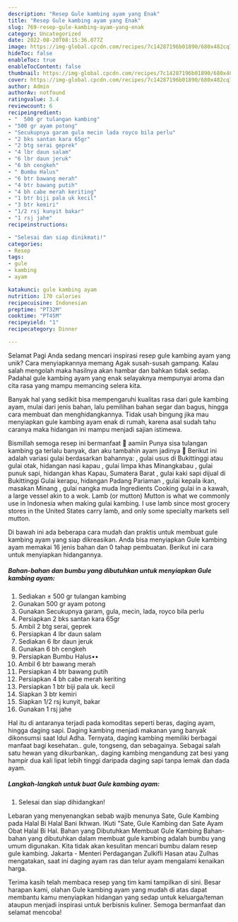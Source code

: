 ```yaml
---
description: "Resep Gule kambing ayam yang Enak"
title: "Resep Gule kambing ayam yang Enak"
slug: 769-resep-gule-kambing-ayam-yang-enak
category: Uncategorized
date: 2022-08-20T08:15:36.077Z
image: https://img-global.cpcdn.com/recipes/7c14287196b01890/680x482cq70/gule-kambing-ayam-foto-resep-utama.jpg
hideToc: false
enableToc: true
enableTocContent: false
thumbnail: https://img-global.cpcdn.com/recipes/7c14287196b01890/680x482cq70/gule-kambing-ayam-foto-resep-utama.jpg
cover: https://img-global.cpcdn.com/recipes/7c14287196b01890/680x482cq70/gule-kambing-ayam-foto-resep-utama.jpg
author: Admin
authorAv: notfound
ratingvalue: 3.4
reviewcount: 6
recipeingredient:
- "  500 gr tulangan kambing"
- "500 gr ayam potong"
- "Secukupnya garam gula mecin lada royco bila perlu"
- "2 bks santan kara 65gr"
- "2 btg serai geprek"
- "4 lbr daun salam"
- "6 lbr daun jeruk"
- "6 bh cengkeh"
- " Bumbu Halus"
- "6 btr bawang merah"
- "4 btr bawang putih"
- "4 bh cabe merah keriting"
- "1 btr biji pala uk kecil"
- "3 btr kemiri"
- "1/2 rsj kunyit bakar"
- "1 rsj jahe"
recipeinstructions:

- "Selesai dan siap dinikmati!"
categories:
- Resep
tags:
- gule
- kambing
- ayam

katakunci: gule kambing ayam 
nutrition: 170 calories
recipecuisine: Indonesian
preptime: "PT32M"
cooktime: "PT45M"
recipeyield: "1"
recipecategory: Dinner

---
```



Selamat Pagi Anda sedang mencari inspirasi resep gule kambing ayam yang unik? Cara menyiapkannya memang Agak susah-susah gampang. Kalau salah mengolah maka hasilnya akan hambar dan bahkan tidak sedap. Padahal gule kambing ayam yang enak selayaknya mempunyai aroma dan cita rasa yang mampu memancing selera kita.


Banyak hal yang sedikit bisa mempengaruhi kualitas rasa dari gule kambing ayam, mulai dari jenis bahan, lalu pemilihan bahan segar dan bagus, hingga cara membuat dan menghidangkannya. Tidak usah bingung jika mau menyiapkan gule kambing ayam enak di rumah, karena asal sudah tahu caranya maka hidangan ini mampu menjadi sajian istimewa.

Bismillah semoga resep ini bermanfaat 🤲 aamiin Punya sisa tulangan kambing ga terlalu banyak, dan aku tambahin ayam jadinya 🤣 Berikut ini adalah variasi gulai berdasarkan bahannya: , gulai usus di Bukittinggi atau gulai otak, hidangan nasi kapau , gulai limpa khas Minangkabau , gulai punuk sapi, hidangan khas Kapau, Sumatera Barat , gulai kaki sapi dijual di Bukittinggi Gulai kerapu, hidangan Padang Pariaman , gulai kepala ikan, masakan Minang , gulai nangka muda Ingredients Cooking gulai in a kawah, a large vessel akin to a wok. Lamb (or mutton) Mutton is what we commonly use in Indonesia when making gulai kambing. I use lamb since most grocery stores in the United States carry lamb, and only some specialty markets sell mutton.


Di bawah ini ada beberapa cara mudah dan praktis untuk membuat gule kambing ayam yang siap dikreasikan. Anda bisa menyiapkan Gule kambing ayam memakai 16 jenis bahan dan 0 tahap pembuatan. Berikut ini cara untuk menyiapkan hidangannya.

<!--inarticleads1-->

##### Bahan-bahan dan bumbu yang dibutuhkan untuk menyiapkan Gule kambing ayam:

1. Sediakan  ± 500 gr tulangan kambing
1. Gunakan 500 gr ayam potong
1. Gunakan Secukupnya garam, gula, mecin, lada, royco bila perlu
1. Persiapkan 2 bks santan kara 65gr
1. Ambil 2 btg serai, geprek
1. Persiapkan 4 lbr daun salam
1. Sediakan 6 lbr daun jeruk
1. Gunakan 6 bh cengkeh
1. Persiapkan  Bumbu Halus••
1. Ambil 6 btr bawang merah
1. Persiapkan 4 btr bawang putih
1. Persiapkan 4 bh cabe merah keriting
1. Persiapkan 1 btr biji pala uk. kecil
1. Siapkan 3 btr kemiri
1. Siapkan 1/2 rsj kunyit, bakar
1. Gunakan 1 rsj jahe


Hal itu di antaranya terjadi pada komoditas seperti beras, daging ayam, hingga daging sapi. Daging kambing menjadi makanan yang banyak dikonsumsi saat Idul Adha. Ternyata, daging kambing memiliki berbagai manfaat bagi kesehatan.. gule, tongseng, dan sebagainya. Sebagai salah satu hewan yang dikurbankan,. daging kambing mengandung zat besi yang hampir dua kali lipat lebih tinggi daripada daging sapi tanpa lemak dan dada ayam. 

<!--inarticleads2-->

##### Langkah-langkah untuk buat Gule kambing ayam:


1. Selesai dan siap dihidangkan!

Lebaran yang menyenangkan sebab wajib menunya Sate, Gule Kambing pada Halal Bi Halal Bani Ikhwan. IKuti &#34;Sate, Gule Kambing dan Sate Ayam Obat Halal Bi Hal. Bahan yang Dibutuhkan Membuat Gule Kambing Bahan-bahan yang dibutuhkan dalam membuat gule kambing adalah bumbu yang umum digunakan. Kita tidak akan kesulitan mencari bumbu dalam resep gule kambing. Jakarta - Menteri Perdagangan Zulkifli Hasan atau Zulhas mengatakan, saat ini daging ayam ras dan telur ayam mengalami kenaikan harga. 

Terima kasih telah membaca resep yang tim kami tampilkan di sini. Besar harapan kami, olahan Gule kambing ayam yang mudah di atas dapat membantu kamu menyiapkan hidangan yang sedap untuk keluarga/teman ataupun menjadi inspirasi untuk berbisnis kuliner. Semoga bermanfaat dan selamat mencoba!
